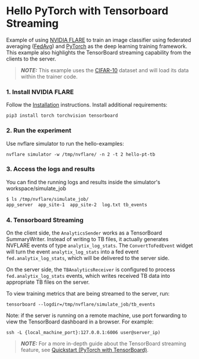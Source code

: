 # Hello PyTorch with Tensorboard Streaming

Example of using [NVIDIA FLARE](https://nvflare.readthedocs.io/en/2.2/index.html) to train an image classifier using federated averaging ([FedAvg]([FedAvg](https://arxiv.org/abs/1602.05629))) and [PyTorch](https://pytorch.org/) as the deep learning training framework. This example also highlights the TensorBoard streaming capability from the clients to the server.

> **_NOTE:_** This example uses the [CIFAR-10](https://www.cs.toronto.edu/~kriz/cifar.html) dataset and will load its data within the trainer code.

### 1. Install NVIDIA FLARE

Follow the [Installation](https://nvflare.readthedocs.io/en/2.2/quickstart.html) instructions.
Install additional requirements:

```
pip3 install torch torchvision tensorboard
```

### 2. Run the experiment

Use nvflare simulator to run the hello-examples:

```
nvflare simulator -w /tmp/nvflare/ -n 2 -t 2 hello-pt-tb
```

### 3. Access the logs and results

You can find the running logs and results inside the simulator's workspace/simulate_job

```bash
$ ls /tmp/nvflare/simulate_job/
app_server  app_site-1  app_site-2  log.txt tb_events

```

### 4. Tensorboard Streaming

On the client side, the `AnalyticsSender` works as a TensorBoard SummaryWriter.
Instead of writing to TB files, it actually generates NVFLARE events of type `analytix_log_stats`.
The `ConvertToFedEvent` widget will turn the event `analytix_log_stats` into a fed event `fed.analytix_log_stats`,
which will be delivered to the server side.

On the server side, the `TBAnalyticsReceiver` is configured to process `fed.analytix_log_stats` events,
which writes received TB data into appropriate TB files on the server.

To view training metrics that are being streamed to the server, run:

```
tensorboard --logdir=/tmp/nvflare/simulate_job/tb_events
```

Note: if the server is running on a remote machine, use port forwarding to view the TensorBoard dashboard in a browser.
For example:
```
ssh -L {local_machine_port}:127.0.0.1:6006 user@server_ip)
```

> **_NOTE:_** For a more in-depth guide about the TensorBoard streaming feature, see [Quickstart (PyTorch with TensorBoard)](https://nvflare.readthedocs.io/en/2.2/examples/hello_pt_tb.html).
